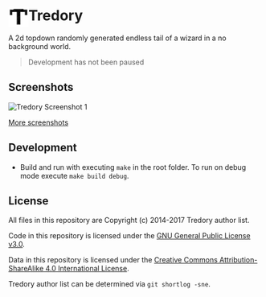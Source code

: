 # Tredory <img src="https://raw.githubusercontent.com/MaanooAk/Tredory/master/src/main/resources/com/maanoo/tredory/data/icon.png" align="left" width="40">

A 2d topdown randomly generated endless tail of a wizard in a no background world.

> Development has not been paused

## Screenshots

![Tredory Screenshot 1](https://user-images.githubusercontent.com/6997990/27118985-8d71b206-50e6-11e7-8f5b-032590a66746.png)

[More screenshots](https://github.com/MaanooAk/Tredory/issues/2)

## Development

- Build and run with executing `make` in the root folder. To run on debug mode execute `make build debug`.

## License

All files in this repository are Copyright (c) 2014-2017 Tredory author list.

Code in this repository is licensed under the [GNU General Public License v3.0](https://www.gnu.org/licenses/gpl-3.0.en.html).

Data in this repository is licensed under the
[Creative Commons Attribution-ShareAlike 4.0 International License](http://creativecommons.org/licenses/by-sa/4.0/).

Tredory author list can be determined via `git shortlog -sne`.
